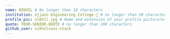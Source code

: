 ```yaml
---
name: NIKHIL # No longer than 18 characters
institution: Ujjain Engineering College 🚩 # no longer than 58 characters
profile_pic: nikhil.jpg # Name and extension of your profile picture(ex. mona.png)
quote: YOUR-SENIOR-QUOTE # no longer than 100 characters
github_user: nikhilsoni-stack
---
```

